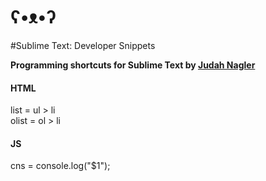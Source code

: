 ʕ•ᴥ•ʔ  
=====
#Sublime Text: Developer Snippets

**Programming shortcuts for Sublime Text by [Judah Nagler](http://github.com/judahn)**

#### HTML
list 	= ul > li  
olist 	= ol > li  

#### JS  
cns     = console.log("$1");   